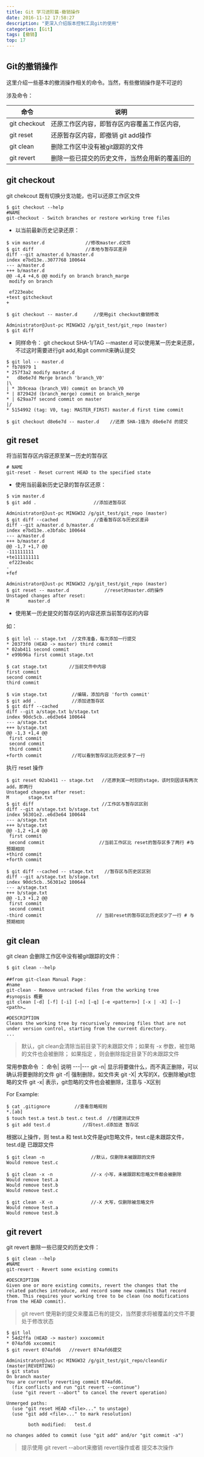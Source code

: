```yaml
---
title: Git 学习进阶篇-撤销操作
date: 2016-11-12 17:58:27
description: "更深入介绍版本控制工具git的使用"
categories: [Git]
tags: [撤销]
top: 17
---
```

## Git的撤销操作
这里介绍一些基本的撤消操作相关的命令。当然，有些撤销操作是不可逆的

涉及命令：

命令 | 说明
---|---
git checkout |还原工作区内容，即暂存区内容覆盖工作区内容,
git reset |还原暂存区内容，即撤销 git add操作
git clean|删除工作区中没有被git跟踪的文件
git revert|删除一些已提交的历史文件，当然会用新的覆盖旧的

## git checkout

git chekcout 既有切换分支功能，也可以还原工作区文件

```
$ git checkout --help
#NAME
git-checkout - Switch branches or restore working tree files
```

- 以当前最新历史记录还原：

```
$ vim master.d               //修改master.d文件
$ git diff                   //本地与暂存区差异
diff --git a/master.d b/master.d
index e7bd13e..3077768 100644
--- a/master.d
+++ b/master.d
@@ -4,4 +4,6 @@ modify on branch branch_marge
 modify on branch

 ef223eabc
+test gitcheckout
+

$ git checkout -- master.d      //使用git checkout撤销修改

Administrator@Just-pc MINGW32 /g/git_test/git_repo (master)
$ git diff

```
- 同样命令： git checkout SHA-1/TAG --master.d  可以使用某一历史来还原，不过这时需要进行git add,和git commit来确认提交

```
$ git lol -- master.d
* fb78979 1
* 257f3a2 modify master.d
*   d8e6e7d Merge branch 'branch_V0'
|\
| * 3b9ceaa (branch_V0) commit on branch_V0
* | 872942d (branch_merge) commit on branch_merge
* | 629aa7f second commit on master
|/
* 5154992 (tag: V0, tag: MASTER_FIRST) master.d first time commit

$ git checkout d8e6e7d -- master.d    //还原 SHA-1值为 d8e6e7d 的提交

```


## git reset 

将当前暂存区内容还原至某一历史的暂存区

```
# NAME
git-reset - Reset current HEAD to the specified state
```

- 使用当前最新历史记录的暂存区还原：
```
$ vim master.d
$ git add .                     //添加进暂存区

Administrator@Just-pc MINGW32 /g/git_test/git_repo (master)
$ git diff --cached             //查看暂存区与历史区差异
diff --git a/master.d b/master.d
index e7bd13e..e3bfabc 100644
--- a/master.d
+++ b/master.d
@@ -1,7 +1,7 @@
-111111111
+te111111111
 ef223eabc
-
+fef

Administrator@Just-pc MINGW32 /g/git_test/git_repo (master)
$ git reset -- master.d             //reset对master.d的操作
Unstaged changes after reset:
M       master.d

```
- 使用某一历史提交的暂存区的内容还原当前暂存区的内容

如：
```
$ git lol -- stage.txt  //文件准备，每次添加一行提交     
* 20373f0 (HEAD -> master) third commit
* 02ab411 second commit
* e99b96a first commit stage.txt

$ cat stage.txt        //当前文件中内容
first commit
second commit
third commit

$ vim stage.txt         //编辑，添加内容 'forth commit'
$ git add .             //添加进暂存区
$ git diff --cached     
diff --git a/stage.txt b/stage.txt
index 90dc5cb..e6d3e64 100644
--- a/stage.txt
+++ b/stage.txt
@@ -1,3 +1,4 @@
 first commit
 second commit
 third commit
+forth commit           //可以看到暂存区比历史区多了一行
```
执行 reset 操作

```
$ git reset 02ab411 -- stage.txt   //还原到某一时刻的stage，该时刻因该有两次add，即两行
Unstaged changes after reset:
M       stage.txt
$ git diff                         //工作区与暂存区区别
diff --git a/stage.txt b/stage.txt
index 56301e2..e6d3e64 100644
--- a/stage.txt
+++ b/stage.txt
@@ -1,2 +1,4 @@
 first commit
 second commit                    //当前工作区比 reset的暂存区多了两行 #与预期相同
+third commit
+forth commit

$ git diff --cached -- stage.txt    //暂存区与历史区区别
diff --git a/stage.txt b/stage.txt
index 90dc5cb..56301e2 100644
--- a/stage.txt
+++ b/stage.txt
@@ -1,3 +1,2 @@
 first commit
 second commit 
-third commit                    // 当前reset的暂存区比历史区少了一行 # 与预期相同

```

## git clean

git clean 会删除工作区中没有被git跟踪的文件：

```
$ git clean --help

##from git-clean Manual Page：
#name 
git-clean - Remove untracked files from the working tree
#synopsis 概要
git clean [-d] [-f] [-i] [-n] [-q] [-e <pattern>] [-x | -X] [--] <path>…​

#DESCRIPTION 
Cleans the working tree by recursively removing files that are not under version control, starting from the current directory.
...
```
>默认，git clean会清除当前目录下的未跟踪文件；如果有 -x 参数，被忽略的文件也会被删除；
如果指定 <path>，则会删除指定目录下的未跟踪文件

常用参数命令 ：
命令| 说明
---|---
git -n| 显示将要做什么，而不真正删除，可以确认将要删除的文件
git -f| 强制删除，如文件夹
git -X| 大写的X，仅删除被git忽略的文件
git -x| 表示，git忽略的文件也会被删除，注意与 -X区别

For Example:
```
$ cat .gitignore         //查看忽略规则
*.[ab]
$ touch test.a test.b test.c test.d  //创建测试文件
$ git add test.d            //将test.d添加进 暂存区
```
根据以上操作，则 test.a 和 test.b文件是git忽略文件，test.c是未跟踪文件，test.d是 已跟踪文件

```
$ git clean -n                 //默认，仅删除未被跟踪的文件
Would remove test.c

$ git clean -x -n              //-x 小写，未被跟踪和忽略文件都会被删除
Would remove test.a
Would remove test.b
Would remove test.c

$ git clean -X -n              //-X 大写，仅删除被忽略文件
Would remove test.a
Would remove test.b

```

## git revert 

git revert 删除一些已提交的历史文件：

```
$ git clean --help
#NAME
git-revert - Revert some existing commits

#DESCRIPTION
Given one or more existing commits, revert the changes that the related patches introduce, and record some new commits that record them. This requires your working tree to be clean (no modifications from the HEAD commit).

```
>git revert 使用新的提交来覆盖已有的提交，当然要求将被覆盖的文件不要处于修改状态


```
$ git lol
* 54d2ffa (HEAD -> master) xxxcommit
* 074afd6 xxcommit
$ git revert 074afd6   //revert 074afd6提交

Administrator@Just-pc MINGW32 /g/git_test/git_repo/cleandir (master|REVERTING)
$ git status
On branch master
You are currently reverting commit 074afd6.
  (fix conflicts and run "git revert --continue")
  (use "git revert --abort" to cancel the revert operation)

Unmerged paths:
  (use "git reset HEAD <file>..." to unstage)
  (use "git add <file>..." to mark resolution)

        both modified:   test.d

no changes added to commit (use "git add" and/or "git commit -a")

```
>提示使用 git revert --abort来撤销 revert操作或者 提交本次操作
